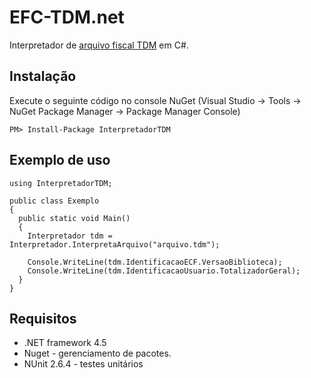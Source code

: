 
# EFC-TDM.net

Interpretador de [arquivo fiscal TDM](https://www.confaz.fazenda.gov.br/legislacao/atos/2007/ac008_07) em C#.

## Instalação

Execute o seguinte código no console NuGet (Visual Studio -> Tools -> NuGet Package Manager -> Package Manager Console)
```
PM> Install-Package InterpretadorTDM
```

## Exemplo de uso

```
using InterpretadorTDM;

public class Exemplo
{
  public static void Main()
  {
    Interpretador tdm = Interpretador.InterpretaArquivo("arquivo.tdm");

    Console.WriteLine(tdm.IdentificacaoECF.VersaoBiblioteca);
    Console.WriteLine(tdm.IdentificacaoUsuario.TotalizadorGeral);
  }
}
```

## Requisitos
 * .NET framework 4.5
 * Nuget - gerenciamento de pacotes.
 * NUnit 2.6.4 - testes unitários
